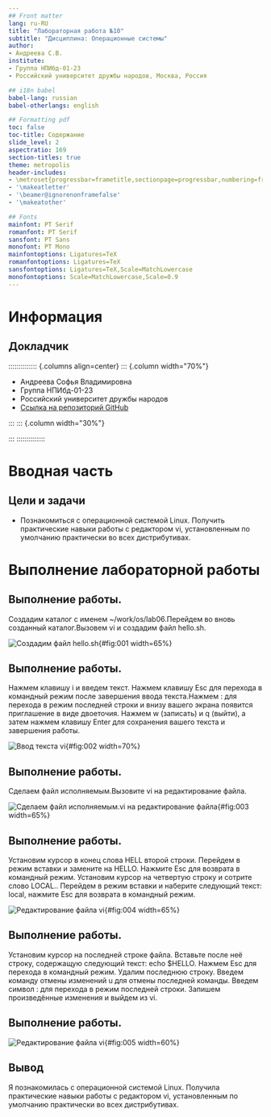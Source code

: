 ```yaml
---
## Front matter
lang: ru-RU
title: "Лабораторная работа №10"
subtitle: "Дисциплина: Операционные системы"
author:
- Андреева С.В.
institute:
- Группа НПИбд-01-23
- Российский университет дружбы народов, Москва, Россия

## i18n babel
babel-lang: russian
babel-otherlangs: english

## Formatting pdf
toc: false
toc-title: Содержание
slide_level: 2
aspectratio: 169
section-titles: true
theme: metropolis
header-includes:
- \metroset{progressbar=frametitle,sectionpage=progressbar,numbering=fraction}
- '\makeatletter'
- '\beamer@ignorenonframefalse'
- '\makeatother'

## Fonts
mainfont: PT Serif
romanfont: PT Serif
sansfont: PT Sans
monofont: PT Mono
mainfontoptions: Ligatures=TeX
romanfontoptions: Ligatures=TeX
sansfontoptions: Ligatures=TeX,Scale=MatchLowercase
monofontoptions: Scale=MatchLowercase,Scale=0.9
---
```


# Информация

## Докладчик

:::::::::::::: {.columns align=center}
::: {.column width="70%"}

* Андреева Софья Владимировна
* Группа НПИбд-01-23
* Российский университет дружбы народов
* [Ссылка на репозиторий GitHub](https://github.com/svandreeva/study_2023-2024_os-intro.git)

:::
::: {.column width="30%"}

:::
::::::::::::::

# Вводная часть

## Цели и задачи

- Познакомиться с операционной системой Linux. Получить практические навыки работы с редактором vi, установленным по умолчанию практически во всех дистрибутивах.

# Выполнение лабораторной работы

## Выполнение работы.

Создадим каталог с именем ~/work/os/lab06.Перейдем во вновь созданный каталог.Вызовем vi и создадим файл hello.sh.

![Cоздадим файл hello.sh](image/1.jpg){#fig:001 width=65%}

## Выполнение работы.

Нажмем клавишу i и введем текст. Нажмем клавишу Esc для перехода в командный режим после завершения ввода текста.Нажмем : для перехода в режим последней строки и внизу вашего экрана появится приглашение в виде двоеточия. Нажмем w (записать) и q (выйти), а затем нажмем клавишу Enter для сохранения вашего текста и завершения работы.

![Ввод текста vi](image/2.jpg){#fig:002 width=70%}

## Выполнение работы.

Сделаем файл исполняемым.Вызовите vi на редактирование файла.

![Сделаем файл исполняемым.vi на редактирование файла ](image/3.jpg){#fig:003 width=65%}

## Выполнение работы.

Установим курсор в конец слова HELL второй строки. Перейдем в режим вставки и замените на HELLO. Нажмите Esc для возврата в командный режим. Установим курсор на четвертую строку и сотрите слово LOCAL.. Перейдем в режим вставки и наберите следующий текст: local, нажмите Esc для возврата в командный режим.

![Pедактирование файла vi](image/4.jpg){#fig:004 width=65%}

## Выполнение работы.

Установим курсор на последней строке файла. Вставьте после неё строку, содержащую следующий текст: echo $HELLO. Нажмем Esc для перехода в командный режим. Удалим последнюю строку. Введем команду отмены изменений u для отмены последней команды. Введем символ : для перехода в режим последней строки. Запишем произведённые изменения и выйдем из vi. 

## Выполнение работы.

![Pедактирование файла  vi](image/5.jpg){#fig:005 width=60%}

## Вывод

Я познакомилась с операционной системой Linux. Получила практические навыки работы с редактором vi, установленным по умолчанию практически во всех дистрибутивах.
